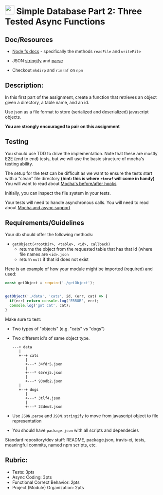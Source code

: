 <img src="https://cloud.githubusercontent.com/assets/478864/22186847/68223ce6-e0b1-11e6-8a62-0e3edc96725e.png" width=30> Simple Database Part 2: Three Tested Async Functions
===

## Doc/Resources
* [Node fs docs](https://nodejs.org/api/fs.html) - specifically the methods `readFile` and `writeFile`

* JSON [stringify](https://developer.mozilla.org/en-US/docs/Web/JavaScript/Reference/Global_Objects/JSON/stringify) 
and [parse](https://developer.mozilla.org/en-US/docs/Web/JavaScript/Reference/Global_Objects/JSON/parse)
* Checkout `mkdirp` and `rimraf` on `npm`

## Description:

In this first part of the assignment, create a function that retrieves an object given a directory, a table name, and an id.

Use json as a file format to store (serialized and deserialized) javascript objects.

**You are strongly encouraged to pair on this assignment**

## Testing

You should use TDD to drive the implementation. Note that these are mostly E2E (end to end) tests, but we will use the 
basic structure of mocha's testing ability.

The setup for the test can be difficult as we want to ensure the tests start with a "clean" file directory **(hint: this is where `rimraf` will come in handy)** You will want to read about [Mocha's before/after hooks](https://mochajs.org/#hooks)

Initially, you can inspect the file system in your tests. 

Your tests will need to handle asynchronous calls.  You will need to read about [Mocha and async support](https://mochajs.org/#asynchronous-code)


## Requirements/Guidelines

Your db should offer the following methods:

* `getObject(<rootDir>, <table>, <id>, callback)`
  * returns the object from the requested table that has that id (where file names are `<id>.json`
  * return `null` if that id does not exist


Here is an example of how your module might be imported (required) and used:

```js
const getObject = require('./getObject');

    
getObject('./data', 'cats', id, (err, cat) => {
  if(err) return console.log('ERROR', err);
  console.log('got cat', cat);
} 
```

Make sure to test:

* Two types of "objects" (e.g. "cats" vs "dogs")
* Two different id's of same object type.


  ```
  ---+ data
     |
     +--+ cats
        |
        +---* 34fdr5.json
        |
        +---* 65rej5.json
        |
        +---* 93odb2.json
     |
     +--+ dogs
        |
        +---* 3tlf4.json
        |
        +---* 23dew3.json
  ```
      
* Use `JSON.parse` and `JSON.stringify` to move from javascript object to file representation
* You should have `package.json` with all scripts and dependecies

Standard repository/dev stuff: README, package.json, travis-ci, tests, meaningful commits, named npm scripts, etc.

## Rubric:

* Tests: 3pts
* Async Coding: 3pts
* Functional Correct Behavior: 2pts
* Project (Module) Organization: 2pts
